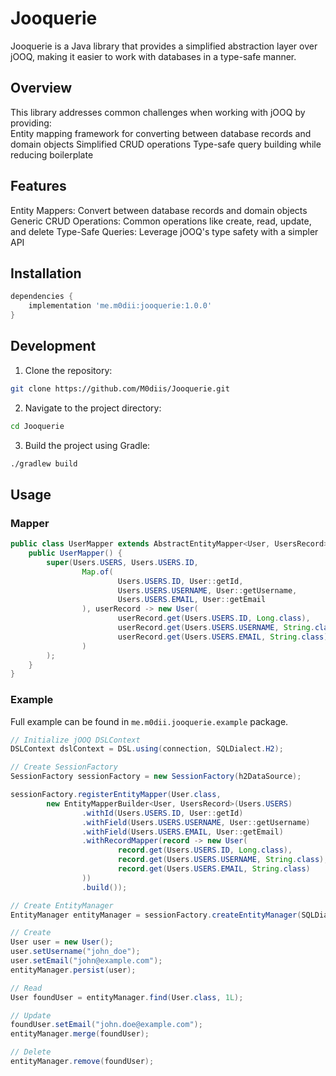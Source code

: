 # Jooquerie

Jooquerie is a Java library that provides a simplified abstraction layer over jOOQ, making it easier to work with
databases in a type-safe manner.

## Overview

This library addresses common challenges when working with jOOQ by providing:  
Entity mapping framework for converting between database records and domain objects
Simplified CRUD operations
Type-safe query building while reducing boilerplate

## Features

Entity Mappers: Convert between database records and domain objects
Generic CRUD Operations: Common operations like create, read, update, and delete
Type-Safe Queries: Leverage jOOQ's type safety with a simpler API

## Installation

```groovy
dependencies {
    implementation 'me.m0dii:jooquerie:1.0.0'
}
```

## Development

1. Clone the repository:
```bash
git clone https://github.com/M0diis/Jooquerie.git
```

2. Navigate to the project directory:
```bash
cd Jooquerie
```

3. Build the project using Gradle:
```bash
./gradlew build
```

## Usage

### Mapper

```java
public class UserMapper extends AbstractEntityMapper<User, UsersRecord> {
    public UserMapper() {
        super(Users.USERS, Users.USERS.ID,
                Map.of(
                        Users.USERS.ID, User::getId,
                        Users.USERS.USERNAME, User::getUsername,
                        Users.USERS.EMAIL, User::getEmail
                ), userRecord -> new User(
                        userRecord.get(Users.USERS.ID, Long.class),
                        userRecord.get(Users.USERS.USERNAME, String.class),
                        userRecord.get(Users.USERS.EMAIL, String.class)
                )
        );
    }
}
```

### Example

Full example can be found in `me.m0dii.jooquerie.example` package.

```java
// Initialize jOOQ DSLContext
DSLContext dslContext = DSL.using(connection, SQLDialect.H2);

// Create SessionFactory
SessionFactory sessionFactory = new SessionFactory(h2DataSource);

sessionFactory.registerEntityMapper(User.class,
        new EntityMapperBuilder<User, UsersRecord>(Users.USERS)
                .withId(Users.USERS.ID, User::getId)
                .withField(Users.USERS.USERNAME, User::getUsername)
                .withField(Users.USERS.EMAIL, User::getEmail)
                .withRecordMapper(record -> new User(
                        record.get(Users.USERS.ID, Long.class),
                        record.get(Users.USERS.USERNAME, String.class),
                        record.get(Users.USERS.EMAIL, String.class)
                ))
                .build());

// Create EntityManager
EntityManager entityManager = sessionFactory.createEntityManager(SQLDialect.H2);

// Create
User user = new User();
user.setUsername("john_doe");
user.setEmail("john@example.com");
entityManager.persist(user);

// Read
User foundUser = entityManager.find(User.class, 1L);

// Update
foundUser.setEmail("john.doe@example.com");
entityManager.merge(foundUser);

// Delete
entityManager.remove(foundUser);
```